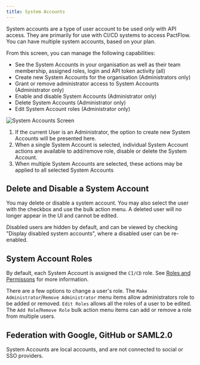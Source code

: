 ```yaml
---
title: System Accounts
---
```


System accounts are a type of user account to be used only with API access. They are primarily for use with CI/CD systems to access PactFlow. You can have multiple system accounts, based on your plan. 

From this screen, you can manage the following capabilities:

* See the System Accounts in your organisation as well as their team membership, assigned roles, login and API token activity (all)
* Create new System Accounts for the organisation (Administrators only)
* Grant or remove administrator access to System Accounts (Administrator only)
* Enable and disable System Accounts (Administrator only)
* Delete System Accounts (Administrator only)
* Edit System Account roles (Administrator only)

![System Accounts Screen](/ui/clarity/settings-system-accounts.png)

1. If the current User is an Administrator, the option to create new System Accounts will be presented here.
2. When a single System Account is selected, individual System Account actions are available to add/remove role, disable or delete the System Account.
3. When multiple System Accounts are selected, these actions may be applied to all selected System Accounts


## Delete and Disable a System Account

You may delete or disable a system account. You may also select the user with the checkbox and use the bulk action menu. A deleted user will no longer appear in the UI and cannot be edited. 

Disabled users are hidden by default, and can be viewed by checking "Display disabled system accounts", where a disabled user can be re-enabled. 

## System Account Roles

By default, each System Account is assigned the `CI/CD` role. See [Roles and Permissons](/docs/permissions/predefined-roles) for more information.

There are a few options to change a user's role. The `Make Administrator`/`Remove Administrator` menu items allow administrators role to be added or removed. `Edit Roles` allows all the roles of a user to be edited. The `Add Role`/`Remove Role` bulk action menu items can add or remove a role from multiple users.

## Federation with Google, GitHub or SAML2.0

System Accounts are local accounts, and are not connected to social or SSO providers.